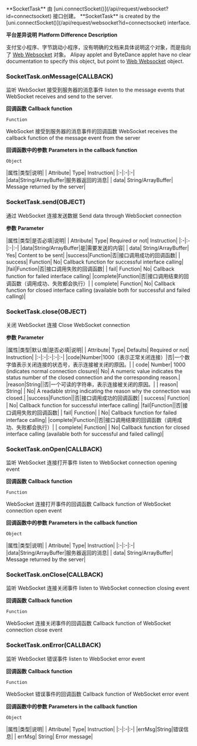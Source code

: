 <md-translatedByGoogle />
**SocketTask** 由 [uni.connectSocket()](/api/request/websocket?id=connectsocket) 接口创建。
**SocketTask** is created by the [uni.connectSocket()](/api/request/websocket?id=connectsocket) interface.

**平台差异说明**
**Platform Difference Description**

支付宝小程序、字节跳动小程序，没有明确的文档来具体说明这个对象，而是指向了 [Web Websocket](https://developer.mozilla.org/zh-CN/docs/Web/API/WebSocket) 对象。
Alipay applet and ByteDance applet have no clear documentation to specify this object, but point to [Web Websocket](https://developer.mozilla.org/zh-CN/docs/Web/API/WebSocket ) object.

### SocketTask.onMessage(CALLBACK)
监听 WebSocket 接受到服务器的消息事件
listen to the message events that WebSocket receives and send to the server.

**回调函数**
**Callback function**

`Function`

WebSocket 接受到服务器的消息事件的回调函数
WebSocket receives the callback function of the message event from the server

**回调函数中的参数**
**Parameters in the callback function**

`Object`

|属性|类型|说明|
| Attribute| Type| Instruction|
|:-|:-|:-|
|data|String/ArrayBuffer|服务器返回的消息|
| data| String/ArrayBuffer| Message returned by the server|

### SocketTask.send(OBJECT)
通过 WebSocket 连接发送数据
Send data through WebSocket connection

**参数**
**Parameter**

|属性|类型|是否必填|说明|
| Attribute| Type| Required or not| Instruction|
|:-|:-|:-|:-|
|data|String/ArrayBuffer|是|需要发送的内容|
| data| String/ArrayBuffer| Yes| Content to be sent|
|success|Function|否|接口调用成功的回调函数|
| success| Function| No| Callback function for successful interface calling|
|fail|Function|否|接口调用失败的回调函数|
| fail| Function| No| Callback function for failed interface calling|
|complete|Function|否|接口调用结束的回调函数（调用成功、失败都会执行）|
| complete| Function| No| Callback function for closed interface calling (available both for successful and failed calling)|

### SocketTask.close(OBJECT)
关闭 WebSocket 连接
Close WebSocket connection

**参数**
**Parameter**

|属性|类型|默认值|是否必填|说明|
| Attribute| Type| Defaults| Required or not| Instruction|
|:-|:-|:-|:-|:-|
|code|Number|1000（表示正常关闭连接）|否|一个数字值表示关闭连接的状态号，表示连接被关闭的原因。|
| code| Number| 1000 (indicates normal connection closure)| No| A numeric value indicates the status number of the closed connection and the corresponding reason.|
|reason|String||否|一个可读的字符串，表示连接被关闭的原因。|
| reason| String| | No| A readable string indicating the reason why the connection was closed.|
|success|Function||否|接口调用成功的回调函数|
| success| Function| | No| Callback function for successful interface calling|
|fail|Function||否|接口调用失败的回调函数|
| fail| Function| | No| Callback function for failed interface calling|
|complete|Function||否|接口调用结束的回调函数（调用成功、失败都会执行）|
| complete| Function| | No| Callback function for closed interface calling (available both for successful and failed calling)|

### SocketTask.onOpen(CALLBACK)
监听 WebSocket 连接打开事件
listen to WebSocket connection opening event

**回调函数**
**Callback function**

`Function`

WebSocket 连接打开事件的回调函数
Callback function of WebSocket connection open event

**回调函数中的参数**
**Parameters in the callback function**

`Object`

|属性|类型|说明|
| Attribute| Type| Instruction|
|:-|:-|:-|
|data|String/ArrayBuffer|服务器返回的消息|
| data| String/ArrayBuffer| Message returned by the server|

### SocketTask.onClose(CALLBACK)
监听 WebSocket 连接关闭事件
listen to WebSocket connection closing event

**回调函数**
**Callback function**

`Function`

WebSocket 连接关闭事件的回调函数
Callback function of WebSocket connection close event

### SocketTask.onError(CALLBACK)
监听 WebSocket 错误事件
listen to WebSocket error event

**回调函数**
**Callback function**

`Function`

WebSocket 错误事件的回调函数
Callback function of WebSocket error event

**回调函数中的参数**
**Parameters in the callback function**

`Object`

|属性|类型|说明|
| Attribute| Type| Instruction|
|:-|:-|:-|
|errMsg|String|错误信息|
| errMsg| String| Error message|